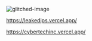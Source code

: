 ![glitched-image](https://github.com/user-attachments/assets/27e5636b-8425-4fd1-bf6d-08231e866afd)

https://leakedips.vercel.app/

https://cybertechinc.vercel.app/
